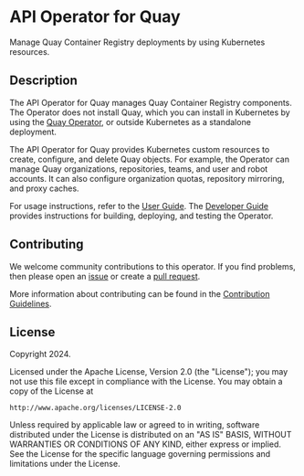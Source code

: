 # API Operator for Quay

Manage Quay Container Registry deployments by using Kubernetes resources.

## Description

The API Operator for Quay manages Quay Container Registry components.
The Operator does not install Quay, which you can install in Kubernetes by using the [Quay Operator](https://operatorhub.io/operator/project-quay), or outside Kubernetes as a standalone deployment.

The API Operator for Quay provides Kubernetes custom resources to create, configure, and delete Quay objects.
For example, the Operator can manage Quay organizations, repositories, teams, and user and robot accounts.
It can also configure organization quotas, repository mirroring, and proxy caches.

For usage instructions, refer to the [User Guide](https://herve4m.github.io/quay-api-operator/).
The [Developer Guide](https://herve4m.github.io/quay-api-operator/developer-guide) provides instructions for building, deploying, and testing the Operator.

## Contributing

We welcome community contributions to this operator.
If you find problems, then please open an [issue](https://github.com/herve4m/quay-api-operator/issues) or create a [pull request](https://github.com/herve4m/quay-api-operator/pulls).

More information about contributing can be found in the [Contribution Guidelines](https://github.com/herve4m/quay-api-operator/blob/main/CONTRIBUTING.md).


## License

Copyright 2024.

Licensed under the Apache License, Version 2.0 (the "License");
you may not use this file except in compliance with the License.
You may obtain a copy of the License at

    http://www.apache.org/licenses/LICENSE-2.0

Unless required by applicable law or agreed to in writing, software
distributed under the License is distributed on an "AS IS" BASIS,
WITHOUT WARRANTIES OR CONDITIONS OF ANY KIND, either express or implied.
See the License for the specific language governing permissions and
limitations under the License.
